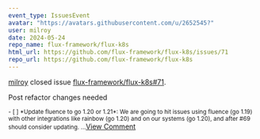 ```yaml
---
event_type: IssuesEvent
avatar: "https://avatars.githubusercontent.com/u/2652545?"
user: milroy
date: 2024-05-24
repo_name: flux-framework/flux-k8s
html_url: https://github.com/flux-framework/flux-k8s/issues/71
repo_url: https://github.com/flux-framework/flux-k8s
---
```


<a href='https://github.com/milroy' target='_blank'>milroy</a> closed issue <a href='https://github.com/flux-framework/flux-k8s/issues/71' target='_blank'>flux-framework/flux-k8s#71</a>.

<p>Post refactor changes needed</p><small>- [ ] *Update fluence to go 1.20 or 1.21*: We are going to hit issues using fluence (go 1.19) with other integrations like rainbow (go 1.20) and on our systems (go 1.20), and after #69 should consider updating. ...</small><a href='https://github.com/flux-framework/flux-k8s/issues/71' target='_blank'>View Comment</a>